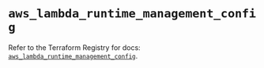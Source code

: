 # `aws_lambda_runtime_management_config`

Refer to the Terraform Registry for docs: [`aws_lambda_runtime_management_config`](https://registry.terraform.io/providers/hashicorp/aws/6.12.0/docs/resources/lambda_runtime_management_config).

